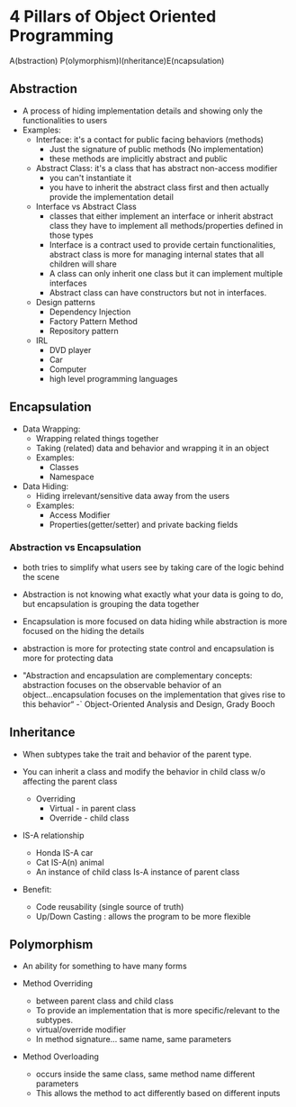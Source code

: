# 4 Pillars of Object Oriented Programming
A(bstraction) P(olymorphism)I(nheritance)E(ncapsulation)

## Abstraction
- A process of hiding implementation details and showing only the functionalities to users
- Examples: 
    - Interface: it's a contact for public facing behaviors (methods)
        - Just the signature of public methods (No implementation)
        - these methods are implicitly abstract and public
    - Abstract Class: it's a class that has abstract non-access modifier
        - you can't instantiate it
        - you have to inherit the abstract class first and then actually provide the implementation detail
    - Interface vs Abstract Class
        - classes that either implement an interface or inherit abstract class they have to implement all methods/properties defined in those types
        - Interface is a contract used to provide certain functionalities, abstract class is more for managing internal states that all children will share
        - A class can only inherit one class but it can implement multiple interfaces
        - Abstract class can have constructors but not in interfaces.
    - Design patterns
        - Dependency Injection
        - Factory Pattern Method
        - Repository pattern
    - IRL
        - DVD player
        - Car
        - Computer
        - high level programming languages

## Encapsulation
- Data Wrapping:
    - Wrapping related things together
    - Taking (related) data and behavior and wrapping it in an object
    - Examples:
        - Classes
        - Namespace 
- Data Hiding:
    - Hiding irrelevant/sensitive data away from the users
    - Examples:
        - Access Modifier
        - Properties(getter/setter) and private backing fields

### Abstraction vs Encapsulation
- both tries to simplify what users see by taking care of the logic behind the scene
- Abstraction is not knowing what exactly what your data is going to do, but encapsulation is grouping the data together
- Encapsulation is more focused on data hiding while abstraction is more focused on the hiding the details
- abstraction is more for protecting state control and encapsulation is more for protecting data

- "Abstraction and encapsulation are complementary concepts: abstraction focuses on the observable behavior of an object...encapsulation focuses on the implementation that gives rise to this behavior“
    -` Object-Oriented Analysis and Design, Grady Booch

## Inheritance
- When subtypes take the trait and behavior of the parent type.
- You can inherit a class and modify the behavior in child class w/o affecting the parent class
    - Overriding
        - Virtual - in parent class
        - Override - child class
- IS-A relationship
    - Honda IS-A car
    - Cat IS-A(n) animal
    - An instance of child class Is-A instance of parent class

- Benefit:
    - Code reusability (single source of truth)
    - Up/Down Casting : allows the program to be more flexible

## Polymorphism
- An ability for something to have many forms

- Method Overriding
    - between parent class and child class
    - To provide an implementation that is more specific/relevant to the subtypes.
    - virtual/override modifier
    - In method signature... same name, same parameters

- Method Overloading
    - occurs inside the same class, same method name different parameters
    - This allows the method to act differently based on different inputs